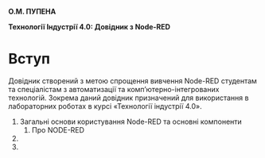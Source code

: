 **О.М. ПУПЕНА**

**Технології Індустрії 4.0: Довідник з Node-RED**

# Вступ

Довідник створений з метою спрощення вивчення Node-RED студентам та спеціалістам з автоматизації та комп’ютерно-інтегрованих технологій. Зокрема даний довідник призначений для використання в лабораторних роботах в курсі «Технології індустрії 4.0». 

1. Загальні основи користування Node-RED та основні компоненти 
   1. Про NODE-RED
2. <href src="Загальні основи користування Node-RED та основні компоненти/1_3.md" />
3.  
